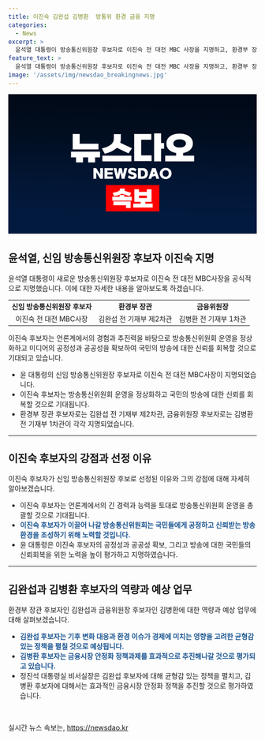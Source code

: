 ```yaml
---
title: 이진숙 김완섭 김병환  방통위 환경 금융 지명
categories:
  - News
excerpt: >
  윤석열 대통령이 방송통신위원장 후보자로 이진숙 전 대전 MBC 사장을 지명하고, 환경부 장관과 금융위원장에도 인선을 완료했습니다. 신임 후보자들은 각각의 분야에서 기존 업적과 미래 비전을 밝히며 대통령실의 신임에 대한 의지를 드러냈습니다. 또한, 대통령실은 연원정 인사혁신처장 및 기획재정부, 농림축산식품부, 농촌진흥청, 산림청, 문화체육관광부 등 다양한 분야에 인사를 내정한 것으로 알려졌습니다.
feature_text: >
  윤석열 대통령이 방송통신위원장 후보자로 이진숙 전 대전 MBC 사장을 지명하고, 환경부 장관과 금융위원장에도 인선을 완료했습니다. 신임 후보자들은 각각의 분야에서 기존 업적과 미래 비전을 밝히며 대통령실의 신임에 대한 의지를 드러냈습니다. 또한, 대통령실은 연원정 인사혁신처장 및 기획재정부, 농림축산식품부, 농촌진흥청, 산림청, 문화체육관광부 등 다양한 분야에 인사를 내정한 것으로 알려졌습니다.
image: '/assets/img/newsdao_breakingnews.jpg'
---
```


<p><img src="/assets/img/newsdao_breakingnews.jpg" alt="ontimetimes 속보" /></p>

<h2 data-ke-size="size26">윤석열, 신임 방송통신위원장 후보자 이진숙 지명</h2>

<p data-ke-size="size16">윤석열 대통령이 새로운 방송통신위원장 후보자로 이진숙 전 대전 MBC사장을 공식적으로 지명했습니다. 이에 대한 자세한 내용을 알아보도록 하겠습니다.</p>

<table>
  <tr>
    <td style="text-align: center; height: 17px;"><b>신임 방송통신위원장 후보자</b></td>
    <td style="text-align: center; height: 17px;"><b>환경부 장관</b></td>
    <td style="text-align: center; height: 17px;"><b>금융위원장</b></td>
  </tr>
  <tr>
    <td style="text-align: center;">이진숙 전 대전 MBC사장</td>
    <td style="text-align: center;">김완섭 전 기재부 제2차관</td>
    <td style="text-align: center;">김병환 전 기재부 1차관</td>
  </tr>
</table>

<p data-ke-size="size16">이진숙 후보자는 언론계에서의 경험과 추진력을 바탕으로 방송통신위원회 운영을 정상화하고 미디어의 공정성과 공공성을 확보하여 국민의 방송에 대한 신뢰를 회복할 것으로 기대되고 있습니다.</p>

<ul>
  <li>윤 대통령의 신임 방송통신위원장 후보자로 이진숙 전 대전 MBC사장이 지명되었습니다.</li>
  <li>이진숙 후보자는 방송통신위원회 운영을 정상화하고 국민의 방송에 대한 신뢰를 회복할 것으로 기대됩니다.</li>
  <li>환경부 장관 후보자로는 김완섭 전 기재부 제2차관, 금융위원장 후보자로는 김병환 전 기재부 1차관이 각각 지명되었습니다.</li>
</ul>

<hr>

<h2 data-ke-size="size26">이진숙 후보자의 강점과 선정 이유</h2>

<p data-ke-size="size16">이진숙 후보자가 신임 방송통신위원장 후보로 선정된 이유와 그의 강점에 대해 자세히 알아보겠습니다.</p>

<ul>
  <li>이진숙 후보자는 언론계에서의 긴 경력과 능력을 토대로 방송통신위원회 운영을 총괄할 것으로 기대됩니다.</li>
  <li><b><span style="color: #1a5490;">이진숙 후보자가 이끌어 나갈 방송통신위원회는 국민들에게 공정하고 신뢰받는 방송 환경을 조성하기 위해 노력할 것입니다.</span></b></li>
  <li>윤 대통령은 이진숙 후보자의 공정성과 공공성 확보, 그리고 방송에 대한 국민들의 신뢰회복을 위한 노력을 높이 평가하고 지명하였습니다.</li>
</ul>

<hr>

<h2 data-ke-size="size26">김완섭과 김병환 후보자의 역량과 예상 업무</h2>

<p data-ke-size="size16">환경부 장관 후보자인 김완섭과 금융위원장 후보자인 김병환에 대한 역량과 예상 업무에 대해 살펴보겠습니다.</p>

<ul>
  <li><b><span style="color: #1a5490;">김완섭 후보자는 기후 변화 대응과 환경 이슈가 경제에 미치는 영향을 고려한 균형감 있는 정책을 펼칠 것으로 예상됩니다.</span></b></li>
  <li><b><span style="color: #1a5490;">김병환 후보자는 금융시장 안정화 정책과제를 효과적으로 추진해나갈 것으로 평가되고 있습니다.</span></b></li>
  <li>정진석 대통령실 비서실장은 김완섭 후보자에 대해 균형감 있는 정책을 펼치고, 김병환 후보자에 대해서는 효과적인 금융시장 안정화 정책을 추진할 것으로 평가하였습니다.</li>
</ul>

<p data-ke-size="size16">&nbsp;</p>
실시간 뉴스 속보는, <a href="https://newsdao.kr" rel="dofollow">https://newsdao.kr</a>


